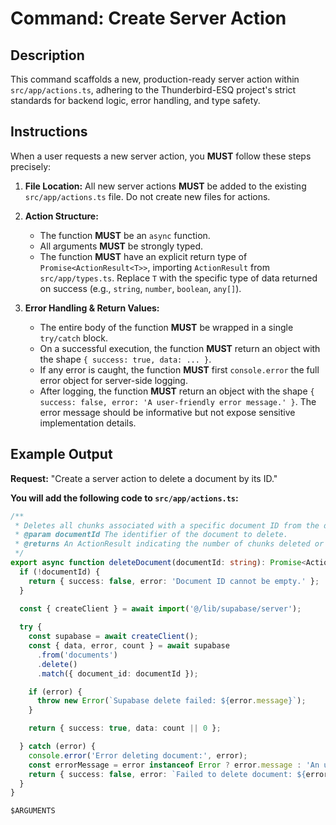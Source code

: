 # Command: Create Server Action

## Description
This command scaffolds a new, production-ready server action within `src/app/actions.ts`, adhering to the Thunderbird-ESQ project's strict standards for backend logic, error handling, and type safety.

## Instructions

When a user requests a new server action, you **MUST** follow these steps precisely:

1.  **File Location:** All new server actions **MUST** be added to the existing `src/app/actions.ts` file. Do not create new files for actions.

2.  **Action Structure:**
    * The function **MUST** be an `async` function.
    * All arguments **MUST** be strongly typed.
    * The function **MUST** have an explicit return type of `Promise<ActionResult<T>>`, importing `ActionResult` from `src/app/types.ts`. Replace `T` with the specific type of data returned on success (e.g., `string`, `number`, `boolean`, `any[]`).

3.  **Error Handling & Return Values:**
    * The entire body of the function **MUST** be wrapped in a single `try/catch` block.
    * On a successful execution, the function **MUST** return an object with the shape `{ success: true, data: ... }`.
    * If any error is caught, the function **MUST** first `console.error` the full error object for server-side logging.
    * After logging, the function **MUST** return an object with the shape `{ success: false, error: 'A user-friendly error message.' }`. The error message should be informative but not expose sensitive implementation details.

## Example Output

**Request:** "Create a server action to delete a document by its ID."

**You will add the following code to `src/app/actions.ts`:**

```ts
/**
 * Deletes all chunks associated with a specific document ID from the database.
 * @param documentId The identifier of the document to delete.
 * @returns An ActionResult indicating the number of chunks deleted or an error.
 */
export async function deleteDocument(documentId: string): Promise<ActionResult<number>> {
  if (!documentId) {
    return { success: false, error: 'Document ID cannot be empty.' };
  }

  const { createClient } = await import('@/lib/supabase/server');
  
  try {
    const supabase = await createClient();
    const { data, error, count } = await supabase
      .from('documents')
      .delete()
      .match({ document_id: documentId });

    if (error) {
      throw new Error(`Supabase delete failed: ${error.message}`);
    }

    return { success: true, data: count || 0 };

  } catch (error) {
    console.error('Error deleting document:', error);
    const errorMessage = error instanceof Error ? error.message : 'An unknown error occurred.';
    return { success: false, error: `Failed to delete document: ${errorMessage}` };
  }
}

$ARGUMENTS

